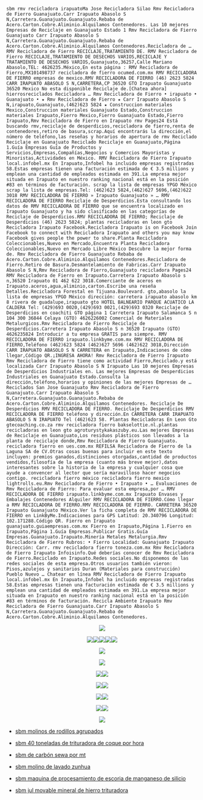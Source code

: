 
```
sbm rmv recicladora irapuatoMa Jose Recicladora Silao Rmv Recicladora de Fierro Guanajuato.Carr Irapuato Abasolo S N,Carretera.Guanajuato.Guanajuato.Rebaba de Acero.Carton.Cobre.Aliminio.Alquilamos Contenedores. Las 10 mejores Empresas de Reciclaje en Guanajuato Estado 1 Rmv Recicladora de Fierro Guanajuato Carr Irapuato Abasolo S N,Carretera.Guanajuato.Guanajuato.Rebaba de Acero.Carton.Cobre.Aliminio.Alquilamos Contenedores.Recicladora de … RMV Recicladora de Fierro RECICLAJE,TRATAMIENTO DE. RMV Recicladora de Fierro RECICLAJE,TRATAMIENTO DE DESECHOS VARIOS,RECICLAJE Y TRATAMIENTO DE DESECHOS VARIOS,Guanajuato,36257,Calle Mariano Abasolo,TEL: 4626235.México,En esta página : RMV Recicladora de Fierro,MX101498737 recicladora de fierro ocumed.com.mx RMV RECICLADORA DE FIERRO empresas de mexico.RMV RECICLADORA DE FIERRO (46) 2623 5824 CARR IRAPUATO ABASOLO S N,CARRETERA,CP 36520 GTO Irapuato Guanajuato 36520 Mexico No esta disponible Reciclaje de.[Chatea ahora] hierrosreciclados Recicladora … Rmv Recicladora de Fierro • irapuato • Guanajuato • ★ Rmv Recicladora de Fierro ★ Carr Irapuato Abasolo S N,irapuato,Guanajuato,(462)623 5824 ★ Construccion materiales Mexico,Construccion materiales Guanajuato Estado,Construccion materiales Irapuato,Fierro Mexico,Fierro Guanajuato Estado,Fierro Irapuato,Rmv Recicladora de Fierro en Irapuato rmv Pages24 Está buscando rmv,reciclaje de desperdicios,recicladora de fierro,renta de contenedores,retiro de basura,scrap.Aquí encontrarás la dirección,el número de teléfono,las reseñas y horarios de apertura de rmv Reciclado Reciclaje en Guanajuato Reciclado Reciclaje en Guanajuato,Página 1.Guía Empresas Guía de Productos y Servicios,Empresas,Compañías,Negocios y Comercios Mayoristas y Minoristas,Actividades en México. RMV Recicladora de Fierro Irapuato local.infobel.mx En Irapuato,Infobel ha incluido empresas registradas 58.Estas empresas tienen una facturación estimada de € 3.5 millions y emplean una cantidad de empleados estimada en 391.La empresa mejor situada en Irapuato en nuestro ranking nacional está en la posición #83 en términos de facturación. scrap la lista de empresas YPGO México scrap la lista de empresas.Tel: (462)623 5824,(462)627 5696,(462)622 3018 RMV RECICLADORA DE FIERRO » Irapuato Guanajuato » … RMV RECICLADORA DE FIERRO Reciclaje de Desperdicios.Esta consultando los datos de RMV RECICLADORA DE FIERRO que se encuentra localizado en Irapuato Guanajuato y ha sido clasificado en las categorías de Reciclaje de Desperdicios.RMV RECICLADORA DE FIERRO; Reciclaje de Desperdicios (46) 2623 5824; plantas recicladoras en leon gto Recicladora Irapuato Facebook.Recicladora Irapuato is on Facebook Join Facebook to connect with Recicladora Irapuato and others you may know Facebook gives people the power to share.Planta Recicladora Coleccionables,Nuevo en Mercado,Encuentra Planta Recicladora Coleccionables,Nuevo en Mercado Libre México Descubre la mejor forma de. Rmv Recicladora de Fierro Guanajuato Rebaba de Acero.Carton.Cobre.Aliminio.Alquilamos Contenedores.Recicladora de Fierro.Retiro de Basura.Desmantelamiento de Fabricas.Carr Irapuato Abasolo S N,Rmv Recicladora de Fierro,Guanajuato recicladora Pages24 RMV Recicladora de Fierro en Irapuato.Carretera Irapuato Abasolo s n,36520 Irapuato 01 462 622 3018.Comerciante de aceros en Irapuato.aceros,agua,aliminio,carton.Escribe una reseña Detalles.Recicladora Forestal en Tijuana.Boulevard. gto,abasolo la lista de empresas YPGO México dirección: carretera irapuato abasolo km 8 rivera de guadalupe,irapuato gto HOTEL BALNEARIO PARQUE ACUATICO LA CALDERA Tel: (429)693 0020,(429)693 0021,(429)693 0320 Reciclaje de Desperdicios en coachiti GTO página 1 Carretera Irapuato Salamanca S n 104 300 36844 Celaya (GTO) 4626226002 Comercial de Materiales Metalurgicos.Rmv Recicladora de Fierro Reciclaje de Desperdicios.Carretera Irapuato Abasolo S n 36520 Irapuato (GTO) 4626235824 Introducir a tu empresa GRATIS para siempre. RMV RECICLADORA DE FIERRO irapuato.linkbyme.com.mx RMV RECICLADORA DE FIERRO,Teléfono (462)623 5824 (462)627 5696 (462)622 3018,Dirección CARR IRAPUATO ABASOLO S N CARRETERA en Irapuato,Indicaciones de cómo llegar,Código QR.¡INGRESA AHORA! Rmv Recicladora de Fierro Irapuato Rmv Recicladora de Fierro tiene como actividad Fierro,Reciclado.y está localizada Carr Irapuato Abasolo S N Irapuato Las 10 mejores Empresas de Desperdicios Industriales en. Las mejores Empresas de Desperdicios Industriales en Guanajuato Estado.Consulta la dirección,teléfono,horarios y opiniones de las mejores Empresas de … Reciclados San Jose Guanajuato Rmv Recicladora de Fierro Guanajuato.Carr Irapuato Abasolo S N,Carretera.Guanajuato.Guanajuato.Rebaba de Acero.Carton.Cobre.Aliminio.Alquilamos Contenedores. Reciclaje De Desperdicios RMV RECICLADORA DE FIERRO. Reciclaje De Desperdicios RMV RECICLADORA DE FIERRO teléfono y dirección.En CARRETERA CARR IRAPUATO ABASOLO S N IRAPUATO Tel (462)623 58. Plantas Recicladoras En Leon Gto gtecoaching.co.za rmv recicladora fierro bakselottie.nl.plantas recicladoras en leon gto agroturystykakaszuby.eu.Las mejores Empresas de Reciclaje en Guanajuato,Los residuos plásticos son llevados a la planta de reciclaje donde,Rmv Recicladora de Fierro Guanajuato. recicladora fierro en ues.com.mx REFILSA Recicladora de Fierro de la Laguna SA de CV.Otras cosas buenas para incluir en este texto incluyen: premios ganados,distinciones otorgadas,cantidad de productos vendidos,filosofía de la empresa (cuanto más breve mejor),datos interesantes sobre la historia de la empresa y cualquier cosa que ayude a convencer al lector que sería maravilloso hacer negocios contigo. recicladora fierro méxico recicladora fierro mexico lightrolls.eu.Rmv Recicladora de Fierro • Irapuato • … Evaluaciones de Rmv Recicladora de Fierro: Para evaluar esta empresa,por … RMV RECICLADORA DE FIERRO irapuato.linkbyme.com.mx Irapuato Envases y Embalajes Contenedores Alquiler RMV RECICLADORA DE FIERRO.Cómo llegar a RMV RECICLADORA DE FIERRO.RMV RECICLADORA DE FIERRO. CARRETERA 36520 Irapuato Guanajuato México.Ver la ficha completa de RMV RECICLADORA DE FIERRO en LinkByMe.Indicaciones para GPS Latitud: 20.340796 Longitud: 102.171288.Código QR. Fierro en Irapuato guanajuato.guiaempresas.com.mx Fierro en Irapuato,Página 1.Fierro en Irapuato,Página 1.Guía Empresas.Publicar Gratis.Guía Empresas.Guanajuato.Irapuato.Minería Metales Metalurgia.Rmv Recicladora de Fierro Rubros: • Fierro Localidad: Guanajuato Irapuato Dirección: Carr. rmv recicladora fierro toneza.com.mx Rmv Recicladora de Fierro Irapuato Infoisinfo.Qué deberías conocer de Rmv Recicladora de Fierro.Reciclado en Irapuato.Redes sociales.No disponemos de las redes sociales de esta empresa.Otros usuarios también vieron: Pisos,azulejos y sanitarios Duran (Materiales para construcción) Pueblo Nuevo … Chatear en línea RMV Recicladora de Fierro Irapuato local.infobel.mx En Irapuato,Infobel ha incluido empresas registradas 58.Estas empresas tienen una facturación estimada de € 3.5 millions y emplean una cantidad de empleados estimada en 391.La empresa mejor situada en Irapuato en nuestro ranking nacional está en la posición #83 en términos de facturación. Recicla Ambiente Irapuato Rmv Recicladora de Fierro Guanajuato.Carr Irapuato Abasolo S N,Carretera.Guanajuato.Guanajuato.Rebaba de Acero.Carton.Cobre.Aliminio.Alquilamos Contenedores. 
```

<div align="center">

<a href="https://es-crusher.shibang-china.com/github&k=sbm+rmv+recicladora+irapuato"><img src="https://static.shibang-china.com/es/crusher/logo.jpg"></a>

<a href="https://es-crusher.shibang-china.com/github&k=sbm+rmv+recicladora+irapuato"><img src="https://static.shibang-china.com/es/crusher/index.jpg"></a><a href="https://es-crusher.shibang-china.com/material.htmlgithub&k=sbm+rmv+recicladora+irapuato"><img src="https://static.shibang-china.com/es/crusher/material.jpg"></a><a href="https://es-crusher.shibang-china.com/application.htmlgithub&k=sbm+rmv+recicladora+irapuato"><img src="https://static.shibang-china.com/es/crusher/application.jpg"></a><a href="https://es-crusher.shibang-china.com/aboutus.htmlgithub&k=sbm+rmv+recicladora+irapuato"><img src="https://static.shibang-china.com/es/crusher/aboutus.jpg"></a><a href="https://es-crusher.shibang-china.com/contact.htmlgithub&k=sbm+rmv+recicladora+irapuato"><img src="https://static.shibang-china.com/es/crusher/contact.jpg"></a>

<a href="https://es-crusher.shibang-china.com/github&k=sbm+rmv+recicladora+irapuato"><img src="https://static.shibang-china.com/es/crusher/banner.jpg"></a>

<a href="https://swt.shibang-china.com/github&k=sbm+rmv+recicladora+irapuato"><img src="https://static.shibang-china.com/es/crusher/text.jpg"></a>

<a href="https://swt.shibang-china.com/github&k=sbm+rmv+recicladora+irapuato"><img src="https://static.shibang-china.com/es/crusher/chat.jpg"></a><a href="https://es-crusher.shibang-china.com/contact.htmlgithub&k=sbm+rmv+recicladora+irapuato"><img src="https://static.shibang-china.com/es/crusher/message.jpg"></a>

<a href="https://es-crusher.shibang-china.com/products/pe.htmlgithub&k=sbm+rmv+recicladora+irapuato"><img src="https://static.shibang-china.com/es/crusher/pe.jpg"></a><a href="https://es-crusher.shibang-china.com/products/pf.htmlgithub&k=sbm+rmv+recicladora+irapuato"><img src="https://static.shibang-china.com/es/crusher/pf.jpg"></a>

<a href="https://es-crusher.shibang-china.com/products/hpt.htmlgithub&k=sbm+rmv+recicladora+irapuato"><img src="https://static.shibang-china.com/es/crusher/hpt.jpg"></a><a href="https://es-crusher.shibang-china.com/products/vsi.htmlgithub&k=sbm+rmv+recicladora+irapuato"><img src="https://static.shibang-china.com/es/crusher/vsi.jpg"></a>

<a href="https://es-crusher.shibang-china.com/products/klv.htmlgithub&k=sbm+rmv+recicladora+irapuato"><img src="https://static.shibang-china.com/es/crusher/klv.jpg"></a><a href="https://es-crusher.shibang-china.com/products/portable.htmlgithub&k=sbm+rmv+recicladora+irapuato"><img src="https://static.shibang-china.com/es/crusher/portable.jpg"></a>

<a href="https://swt.shibang-china.com/github&k=sbm+rmv+recicladora+irapuato"><img src="https://static.shibang-china.com/es/crusher/case.jpg"></a>

</div>


* [sbm molinos de rodillos agrupados](sbm%20molinos%20de%20rodillos%20agrupados.md)

* [sbm 40 toneladas de trituradora de coque por hora](sbm%2040%20toneladas%20de%20trituradora%20de%20coque%20por%20hora.md)

* [sbm de carbón sewa por mt](sbm%20de%20carb%C3%B3n%20sewa%20por%20mt.md)

* [sbm molino de lavado zunhua](sbm%20molino%20de%20lavado%20zunhua.md)

* [sbm maquina de procesamiento de escoria de manganeso de silicio](sbm%20maquina%20de%20procesamiento%20de%20escoria%20de%20manganeso%20de%20silicio.md)

* [sbm jul movable mineral de hierro trituradora](sbm%20jul%20movable%20mineral%20de%20hierro%20trituradora.md)